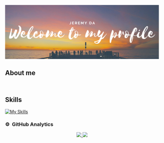 <div align="center">
  <img src="/GitHudPROFILE.png">
</div>


## About me

<br>

## Skills

[![My Skills](https://skillicons.dev/icons?i=mysql,css,html,python,react,js,typescript)](https://skillicons.dev)

### ⚙️ &nbsp;GitHub Analytics

<p align="center">
<a href="https://github.com/jeremyda173">
  <img height="190em" src="https://github-readme-stats-eight-theta.vercel.app/api?username=jeremyda173&show_icons=true&theme=algolia&include_all_commits=true&count_private=true"/>
  <img height="190em" src="https://github-readme-stats-eight-theta.vercel.app/api/top-langs/?username=jeremyda173&layout=compact&langs_count=8&theme=algolia"/>
</a>
</p>
